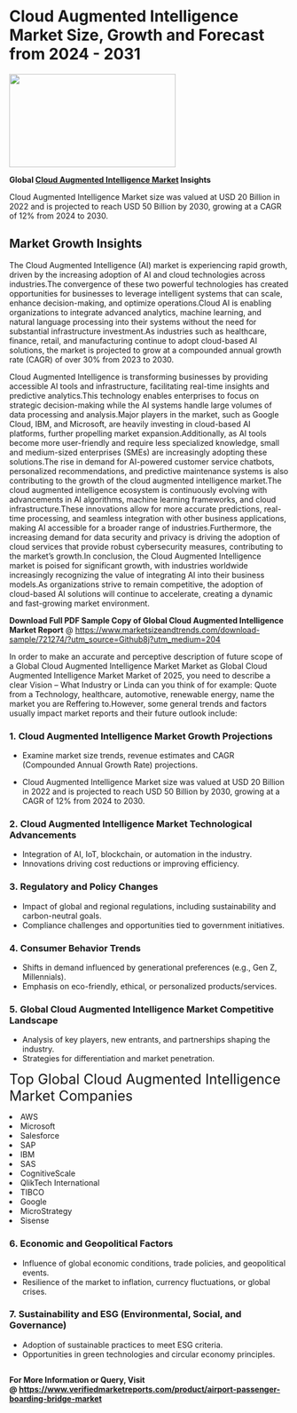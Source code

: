 <H1>Cloud Augmented Intelligence Market Size, Growth and Forecast from 2024 - 2031</H1><img class="aligncenter size-medium wp-image-584254" src="https://thirdeyenews.in/wp-content/uploads/2024/09/Global-Market-Research-300x168.jpeg" alt="" width="300" height="168" /><p><strong>Global&nbsp;<a href="https://www.marketsizeandtrends.com/download-sample/721274/?utm_source=Github8j?utm_medium=204">Cloud Augmented Intelligence Market</a> Insights</strong></p><p>Cloud Augmented Intelligence Market size was valued at USD 20 Billion in 2022 and is projected to reach USD 50 Billion by 2030, growing at a CAGR of 12% from 2024 to 2030.</p><p><h2>Market Growth Insights</h2> <p>The Cloud Augmented Intelligence (AI) market is experiencing rapid growth, driven by the increasing adoption of AI and cloud technologies across industries.The convergence of these two powerful technologies has created opportunities for businesses to leverage intelligent systems that can scale, enhance decision-making, and optimize operations.Cloud AI is enabling organizations to integrate advanced analytics, machine learning, and natural language processing into their systems without the need for substantial infrastructure investment.As industries such as healthcare, finance, retail, and manufacturing continue to adopt cloud-based AI solutions, the market is projected to grow at a compounded annual growth rate (CAGR) of over 30% from 2023 to 2030.</p> <p>Cloud Augmented Intelligence is transforming businesses by providing accessible AI tools and infrastructure, facilitating real-time insights and predictive analytics.This technology enables enterprises to focus on strategic decision-making while the AI systems handle large volumes of data processing and analysis.Major players in the market, such as Google Cloud, IBM, and Microsoft, are heavily investing in cloud-based AI platforms, further propelling market expansion.Additionally, as AI tools become more user-friendly and require less specialized knowledge, small and medium-sized enterprises (SMEs) are increasingly adopting these solutions.The rise in demand for AI-powered customer service chatbots, personalized recommendations, and predictive maintenance systems is also contributing to the growth of the cloud augmented intelligence market.The cloud augmented intelligence ecosystem is continuously evolving with advancements in AI algorithms, machine learning frameworks, and cloud infrastructure.These innovations allow for more accurate predictions, real-time processing, and seamless integration with other business applications, making AI accessible for a broader range of industries.Furthermore, the increasing demand for data security and privacy is driving the adoption of cloud services that provide robust cybersecurity measures, contributing to the market’s growth.In conclusion, the Cloud Augmented Intelligence market is poised for significant growth, with industries worldwide increasingly recognizing the value of integrating AI into their business models.As organizations strive to remain competitive, the adoption of cloud-based AI solutions will continue to accelerate, creating a dynamic and fast-growing market environment.</p> <p><span class=""><strong>Download Full PDF Sample Copy of Global Cloud Augmented Intelligence Market Report</strong> @ <a href="https://www.marketsizeandtrends.com/download-sample/721274/?utm_source=Github8j?utm_medium=204" target="_blank">https://www.marketsizeandtrends.com/download-sample/721274/?utm_source=Github8j?utm_medium=204</a></span></p><p>In order to make an accurate and perceptive description of future scope of a Global&nbsp;Cloud Augmented Intelligence Market Market as Global&nbsp;Cloud Augmented Intelligence Market Market of 2025, you need to describe a clear Vision &ndash; What Industry or Linda can you think of for example: Quote from a Technology, healthcare, automotive, renewable energy, name the market you are Reffering to.However, some general trends and factors usually impact market reports and their future outlook include:</p><h3>1.&nbsp;<strong>Cloud Augmented Intelligence Market Growth Projections</strong></h3><ul><li>Examine market size trends, revenue estimates and CAGR (Compounded Annual Growth Rate) projections.</li><li><p>Cloud Augmented Intelligence Market size was valued at USD 20 Billion in 2022 and is projected to reach USD 50 Billion by 2030, growing at a CAGR of 12% from 2024 to 2030.</p></li></ul><h3>2.&nbsp;<strong>Cloud Augmented Intelligence Market Technological Advancements</strong></h3><ul><li>Integration of AI, IoT, blockchain, or automation in the industry.</li><li>Innovations driving cost reductions or improving efficiency.</li></ul><h3>3.&nbsp;<strong>Regulatory and Policy Changes</strong></h3><ul><li>Impact of global and regional regulations, including sustainability and carbon-neutral goals.</li><li>Compliance challenges and opportunities tied to government initiatives.</li></ul><h3>4.&nbsp;<strong>Consumer Behavior Trends</strong></h3><ul><li>Shifts in demand influenced by generational preferences (e.g., Gen Z, Millennials).</li><li>Emphasis on eco-friendly, ethical, or personalized products/services.</li></ul><h3>5.&nbsp;<strong>Global Cloud Augmented Intelligence Market Competitive Landscape</strong></h3><ul><li>Analysis of key players, new entrants, and partnerships shaping the industry.</li><li>Strategies for differentiation and market penetration.</li></ul><p data-pm-slice="1 1 []"><span style="color: inherit; font-family: inherit; font-size: 25px;">Top Global Cloud Augmented Intelligence Market Companies</span></p><div class="" data-test-id=""><p><li>AWS</li><li> Microsoft</li><li> Salesforce</li><li> SAP</li><li> IBM</li><li> SAS</li><li> CognitiveScale</li><li> QlikTech International</li><li> TIBCO</li><li> Google</li><li> MicroStrategy</li><li> Sisense</li></p></div><h3>6.&nbsp;<strong>Economic and Geopolitical Factors</strong></h3><ul><li>Influence of global economic conditions, trade policies, and geopolitical events.</li><li>Resilience of the market to inflation, currency fluctuations, or global crises.</li></ul><h3>7.&nbsp;<strong>Sustainability and ESG (Environmental, Social, and Governance)</strong></h3><ul><li>Adoption of sustainable practices to meet ESG criteria.</li><li>Opportunities in green technologies and circular economy principles.</li></ul><h2><strong style="font-size: 14px;">For More Information or Query, Visit @&nbsp;</strong><a style="background-color: #ffffff; font-size: 14px;" href="https://www.marketsizeandtrends.com/report/cloud-augmented-intelligence-market/" target="_blank">https://www.verifiedmarketreports.com/product/airport-passenger-boarding-bridge-market</a></h2>